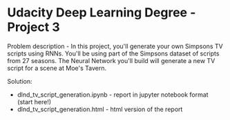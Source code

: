 # Udacity Deep Learning Degree - Project 3

Problem description - In this project, you'll generate your own Simpsons TV scripts using RNNs. You'll be using part of the Simpsons dataset of scripts from 27 seasons. The Neural Network you'll build will generate a new TV script for a scene at Moe's Tavern.

Solution:

* dlnd_tv_script_generation.ipynb - report in jupyter notebook format (start here!)
* dlnd_tv_script_generation.html - html version of the report
